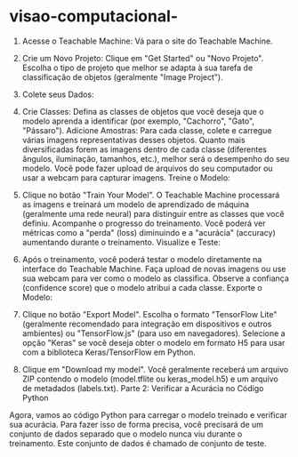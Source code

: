 # visao-computacional-
1. Acesse o Teachable Machine: Vá para o site do Teachable Machine.

2. Crie um Novo Projeto: Clique em "Get Started" ou "Novo Projeto". Escolha o tipo de projeto que melhor se adapta à sua tarefa de classificação de objetos (geralmente "Image Project").

3. Colete seus Dados:

4. Crie Classes: Defina as classes de objetos que você deseja que o modelo aprenda a identificar (por exemplo, "Cachorro", "Gato", "Pássaro").
Adicione Amostras: Para cada classe, colete e carregue várias imagens representativas desses objetos. Quanto mais diversificadas forem as imagens dentro de cada classe (diferentes ângulos, iluminação, tamanhos, etc.), melhor será o desempenho do seu modelo. Você pode fazer upload de arquivos do seu computador ou usar a webcam para capturar imagens.
Treine o Modelo:

5. Clique no botão "Train Your Model".
O Teachable Machine processará as imagens e treinará um modelo de aprendizado de máquina (geralmente uma rede neural) para distinguir entre as classes que você definiu.
Acompanhe o progresso do treinamento. Você poderá ver métricas como a "perda" (loss) diminuindo e a "acurácia" (accuracy) aumentando durante o treinamento.
Visualize e Teste:

6. Após o treinamento, você poderá testar o modelo diretamente na interface do Teachable Machine. Faça upload de novas imagens ou use sua webcam para ver como o modelo as classifica.
Observe a confiança (confidence score) que o modelo atribui a cada classe.
Exporte o Modelo:

7. Clique no botão "Export Model".
Escolha o formato "TensorFlow Lite" (geralmente recomendado para integração em dispositivos e outros ambientes) ou "TensorFlow.js" (para uso em navegadores).
Selecione a opção "Keras" se você deseja obter o modelo em formato H5 para usar com a biblioteca Keras/TensorFlow em Python.
8. Clique em "Download my model". Você geralmente receberá um arquivo ZIP contendo o modelo (model.tflite ou keras_model.h5) e um arquivo de metadados (labels.txt).
Parte 2: Verificar a Acurácia no Código Python

Agora, vamos ao código Python para carregar o modelo treinado e verificar sua acurácia. Para fazer isso de forma precisa, você precisará de um conjunto de dados separado que o modelo nunca viu durante o treinamento. Este conjunto de dados é chamado de conjunto de teste.
